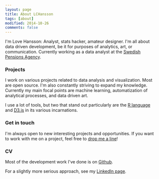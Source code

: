 ```yaml
---
layout: page
title: About LCHansson
tags: [about]
modified: 2014-10-26
comments: false
---
```


I'm Love Hansson: Analyst, stats hacker, amateur designer. I'm all about data driven development, be it for purposes of analytics, art, or communication. Currently working as a data analyst at the [Swedish Pensions Agency][PMy].

### Projects

I work on various projects related to data analysis and visualization. Most are open source. I'm also constantly striving to expand my knowledge. Currently my main focal points are machine learning, automatization of analytical processes, and data driven art.

I use a lot of tools, but two that stand out particularly are the [R language][Rlang] and [D3.js][D3] in its various incarnations.

### Get in touch

I'm always open to new interesting projects and opportunities. If you want to work with me on a project, feel free to [drop me a line][Email]!

### CV

Most of the development work I've done is on [Github][Github].

For a slightly more serious approach, see my [LinkedIn page][LinkedIn].



[PMy]: https://secure.pensionsmyndigheten.se
[Rlang]: http://www.r-project.org
[D3]: http://d3js.org/
[Email]: mailto:love.hansson@gmail.com
[OSScv]: https://osrc.dfm.io/lchansson/
[LinkedIn]: http://linkedin.com/in/lovehansson
[Github]: https://github.com/lchansson
